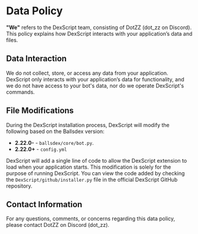 # Data Policy

**"We"** refers to the DexScript team, consisting of DotZZ (dot_zz on Discord). This policy explains how DexScript interacts with your application’s data and files.

## Data Interaction

We do not collect, store, or access any data from your application. DexScript only interacts with your application’s data for functionality, and we do not have access to your bot's data, nor do we operate DexScript's commands.

## File Modifications

During the DexScript installation process, DexScript will modify the following based on the Ballsdex version:

- **2.22.0-** - `ballsdex/core/bot.py`.
- **2.22.0+** - `config.yml`

DexScript will add a single line of code to allow the DexScript extension to load when your application starts. This modification is solely for the purpose of running DexScript. You can view the code added by checking the `DexScript/github/installer.py` file in the official DexScript GitHub repository.

## Contact Information

For any questions, comments, or concerns regarding this data policy, please contact DotZZ on Discord (dot_zz).
